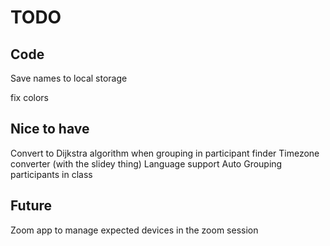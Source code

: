 # TODO

## Code

Save names to local storage

fix colors

## Nice to have

Convert to Dijkstra algorithm when grouping in participant finder
Timezone converter (with the slidey thing)
Language support
Auto Grouping participants in class

## Future

Zoom app to manage expected devices in the zoom session
